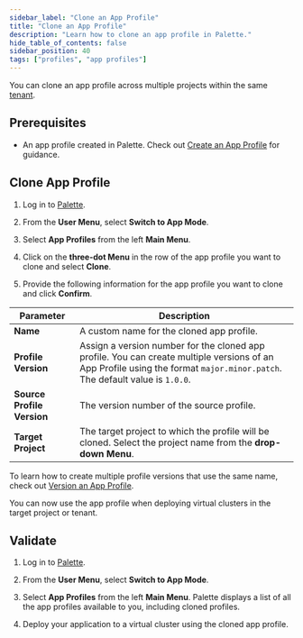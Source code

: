 ```yaml
---
sidebar_label: "Clone an App Profile"
title: "Clone an App Profile"
description: "Learn how to clone an app profile in Palette."
hide_table_of_contents: false
sidebar_position: 40
tags: ["profiles", "app profiles"]
---
```


You can clone an app profile across multiple projects within the same [tenant](../../glossary-all.md#tenant).

## Prerequisites

- An app profile created in Palette. Check out [Create an App Profile](../app-profiles/clone-app-profile.md) for guidance.

## Clone App Profile

1. Log in to [Palette](https://console.spectrocloud.com).

2. From the **User Menu**, select **Switch to App Mode**.

3. Select **App Profiles** from the left **Main Menu**.

4. Click on the **three-dot Menu** in the row of the app profile you want to clone and select **Clone**.

5. Provide the following information for the app profile you want to clone and click **Confirm**.

| **Parameter**              | **Description**                                                                                                                                                            |
| -------------------------- | -------------------------------------------------------------------------------------------------------------------------------------------------------------------------- |
| **Name**                   | A custom name for the cloned app profile.                                                                                                                                  |
| **Profile Version**        | Assign a version number for the cloned app profile. You can create multiple versions of an App Profile using the format `major.minor.patch`. The default value is `1.0.0`. |
| **Source Profile Version** | The version number of the source profile.                                                                                                                                  |
| **Target Project**         | The target project to which the profile will be cloned. Select the project name from the **drop-down Menu**.                                                               |

To learn how to create multiple profile versions that use the same name, check out [Version an App Profile](../app-profiles/modify-app-profiles/version-app-profile.md).

You can now use the app profile when deploying virtual clusters in the target project or tenant.

## Validate

1. Log in to [Palette](https://console.spectrocloud.com).

2. From the **User Menu**, select **Switch to App Mode**.

3. Select **App Profiles** from the left **Main Menu**. Palette displays a list of all the app profiles available to you, including cloned profiles.
4. Deploy your application to a virtual cluster using the cloned app profile.
